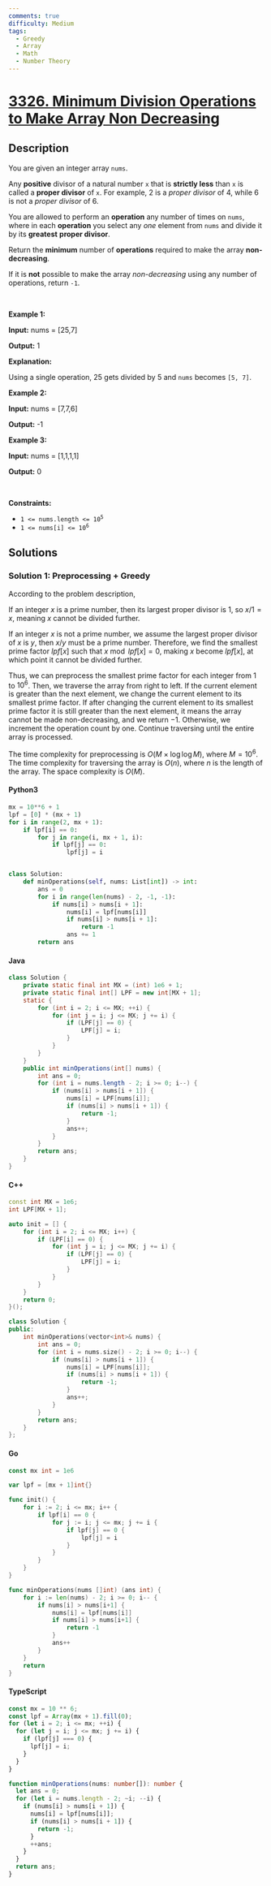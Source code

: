 ```yaml
---
comments: true
difficulty: Medium
tags:
  - Greedy
  - Array
  - Math
  - Number Theory
---
```


<!-- problem:start -->

# [3326. Minimum Division Operations to Make Array Non Decreasing](https://leetcode.com/problems/minimum-division-operations-to-make-array-non-decreasing)


## Description

<!-- description:start -->

<p>You are given an integer array <code>nums</code>.</p>

<p>Any <strong>positive</strong> divisor of a natural number <code>x</code> that is <strong>strictly less</strong> than <code>x</code> is called a <strong>proper divisor</strong> of <code>x</code>. For example, 2 is a <em>proper divisor</em> of 4, while 6 is not a <em>proper divisor</em> of 6.</p>

<p>You are allowed to perform an <strong>operation</strong> any number of times on <code>nums</code>, where in each <strong>operation</strong> you select any <em>one</em> element from <code>nums</code> and divide it by its <strong>greatest</strong> <strong>proper divisor</strong>.</p>

<p>Return the <strong>minimum</strong> number of <strong>operations</strong> required to make the array <strong>non-decreasing</strong>.</p>

<p>If it is <strong>not</strong> possible to make the array <em>non-decreasing</em> using any number of operations, return <code>-1</code>.</p>

<p>&nbsp;</p>
<p><strong class="example">Example 1:</strong></p>

<div class="example-block">
<p><strong>Input:</strong> <span class="example-io">nums = [25,7]</span></p>

<p><strong>Output:</strong> <span class="example-io">1</span></p>

<p><strong>Explanation:</strong></p>

<p>Using a single operation, 25 gets divided by 5 and <code>nums</code> becomes <code>[5, 7]</code>.</p>
</div>

<p><strong class="example">Example 2:</strong></p>

<div class="example-block">
<p><strong>Input:</strong> <span class="example-io">nums = [7,7,6]</span></p>

<p><strong>Output:</strong> <span class="example-io">-1</span></p>
</div>

<p><strong class="example">Example 3:</strong></p>

<div class="example-block">
<p><strong>Input:</strong> <span class="example-io">nums = [1,1,1,1]</span></p>

<p><strong>Output:</strong> <span class="example-io">0</span></p>
</div>

<p>&nbsp;</p>
<p><strong>Constraints:</strong></p>

<ul>
	<li><code>1 &lt;= nums.length &lt;= 10<sup>5</sup></code></li>
	<li><code>1 &lt;= nums[i] &lt;= 10<sup>6</sup></code></li>
</ul>

<!-- description:end -->

## Solutions

<!-- solution:start -->

### Solution 1: Preprocessing + Greedy

According to the problem description,

If an integer $x$ is a prime number, then its largest proper divisor is $1$, so $x / 1 = x$, meaning $x$ cannot be divided further.

If an integer $x$ is not a prime number, we assume the largest proper divisor of $x$ is $y$, then $x / y$ must be a prime number. Therefore, we find the smallest prime factor $\textit{lpf}[x]$ such that $x \bmod \textit{lpf}[x] = 0$, making $x$ become $\textit{lpf}[x]$, at which point it cannot be divided further.

Thus, we can preprocess the smallest prime factor for each integer from $1$ to $10^6$. Then, we traverse the array from right to left. If the current element is greater than the next element, we change the current element to its smallest prime factor. If after changing the current element to its smallest prime factor it is still greater than the next element, it means the array cannot be made non-decreasing, and we return $-1$. Otherwise, we increment the operation count by one. Continue traversing until the entire array is processed.

The time complexity for preprocessing is $O(M \times \log \log M)$, where $M = 10^6$. The time complexity for traversing the array is $O(n)$, where $n$ is the length of the array. The space complexity is $O(M)$.

<!-- tabs:start -->

#### Python3

```python
mx = 10**6 + 1
lpf = [0] * (mx + 1)
for i in range(2, mx + 1):
    if lpf[i] == 0:
        for j in range(i, mx + 1, i):
            if lpf[j] == 0:
                lpf[j] = i


class Solution:
    def minOperations(self, nums: List[int]) -> int:
        ans = 0
        for i in range(len(nums) - 2, -1, -1):
            if nums[i] > nums[i + 1]:
                nums[i] = lpf[nums[i]]
                if nums[i] > nums[i + 1]:
                    return -1
                ans += 1
        return ans
```

#### Java

```java
class Solution {
    private static final int MX = (int) 1e6 + 1;
    private static final int[] LPF = new int[MX + 1];
    static {
        for (int i = 2; i <= MX; ++i) {
            for (int j = i; j <= MX; j += i) {
                if (LPF[j] == 0) {
                    LPF[j] = i;
                }
            }
        }
    }
    public int minOperations(int[] nums) {
        int ans = 0;
        for (int i = nums.length - 2; i >= 0; i--) {
            if (nums[i] > nums[i + 1]) {
                nums[i] = LPF[nums[i]];
                if (nums[i] > nums[i + 1]) {
                    return -1;
                }
                ans++;
            }
        }
        return ans;
    }
}
```

#### C++

```cpp
const int MX = 1e6;
int LPF[MX + 1];

auto init = [] {
    for (int i = 2; i <= MX; i++) {
        if (LPF[i] == 0) {
            for (int j = i; j <= MX; j += i) {
                if (LPF[j] == 0) {
                    LPF[j] = i;
                }
            }
        }
    }
    return 0;
}();

class Solution {
public:
    int minOperations(vector<int>& nums) {
        int ans = 0;
        for (int i = nums.size() - 2; i >= 0; i--) {
            if (nums[i] > nums[i + 1]) {
                nums[i] = LPF[nums[i]];
                if (nums[i] > nums[i + 1]) {
                    return -1;
                }
                ans++;
            }
        }
        return ans;
    }
};
```

#### Go

```go
const mx int = 1e6

var lpf = [mx + 1]int{}

func init() {
	for i := 2; i <= mx; i++ {
		if lpf[i] == 0 {
			for j := i; j <= mx; j += i {
				if lpf[j] == 0 {
					lpf[j] = i
				}
			}
		}
	}
}

func minOperations(nums []int) (ans int) {
	for i := len(nums) - 2; i >= 0; i-- {
		if nums[i] > nums[i+1] {
			nums[i] = lpf[nums[i]]
			if nums[i] > nums[i+1] {
				return -1
			}
			ans++
		}
	}
	return
}
```

#### TypeScript

```ts
const mx = 10 ** 6;
const lpf = Array(mx + 1).fill(0);
for (let i = 2; i <= mx; ++i) {
  for (let j = i; j <= mx; j += i) {
    if (lpf[j] === 0) {
      lpf[j] = i;
    }
  }
}

function minOperations(nums: number[]): number {
  let ans = 0;
  for (let i = nums.length - 2; ~i; --i) {
    if (nums[i] > nums[i + 1]) {
      nums[i] = lpf[nums[i]];
      if (nums[i] > nums[i + 1]) {
        return -1;
      }
      ++ans;
    }
  }
  return ans;
}
```

<!-- tabs:end -->

<!-- solution:end -->

<!-- problem:end -->
